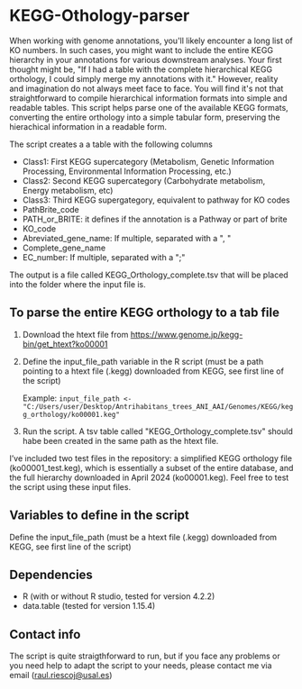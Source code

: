 # KEGG-Othology-parser
When working with genome annotations, you'll likely encounter a long list of KO numbers. In such cases, you might want to include the entire KEGG hierarchy in your annotations for various downstream analyses. Your first thought might be, "If I had a table with the complete hierarchical KEGG orthology, I could simply merge my annotations with it." However, reality and imagination do not always meet face to face. You will find it's not that straightforward to compile hierarchical information formats into simple and readable tables. This script helps parse one of the available KEGG formats, converting the entire orthology into a simple tabular form, preserving the hierachical information in a readable form.

The script creates a a table with the following columns
  * Class1: First KEGG supercategory (Metabolism, Genetic Information Processing, Environmental Information Processing, etc.)
  * Class2: Second KEGG supercategory (Carbohydrate metabolism, Energy metabolism, etc)
  * Class3: Third KEGG supergategory, equivalent to pathway for KO codes
  * PathBrite_code
  * PATH_or_BRITE: it defines if the annotation is a Pathway or part of brite
  * KO_code
  * Abreviated_gene_name: If multiple, separated with a ", "
  * Complete_gene_name
  * EC_number: If multiple, separated with a ";"

The output is a file called KEGG_Orthology_complete.tsv that will be placed into the folder where the input file is.

## To parse the entire KEGG orthology to a tab file
  1) Download the htext file from https://www.genome.jp/kegg-bin/get_htext?ko00001
  2) Define the input_file_path variable in the R script (must be a path pointing to a htext file (.kegg) downloaded from KEGG, see first line of the script)

     Example:
     `input_file_path <- "C:/Users/user/Desktop/Antrihabitans_trees_ANI_AAI/Genomes/KEGG/kegg_orthology/ko00001.keg"`
     
  4) Run the script. A tsv table called "KEGG_Orthology_complete.tsv" should habe been created in the same path as the htext file. 

I’ve included two test files in the repository: a simplified KEGG orthology file (ko00001_test.keg), which is essentially a subset of the entire database, and the full hierarchy downloaded in April 2024 (ko00001.keg). Feel free to test the script using these input files.


## Variables to define in the script
Define the input_file_path (must be a htext file (.kegg) downloaded from KEGG, see first line of the script)

## Dependencies
 * R (with or without R studio, tested for version 4.2.2)
 * data.table (tested for version 1.15.4)

## Contact info
The script is quite straigthforward to run, but if you face any problems or you need help to adapt the script to your needs, please contact me via email (raul.riescoj@usal.es)
